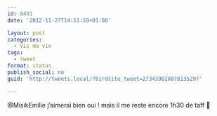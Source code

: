 ```yaml
---
id: 8491
date: '2012-11-27T14:51:59+01:00'

layout: post
categories:
  - Vis ma vie
tags:
  - tweet
format: status
publish_social: no
guid: 'http://tweets.local/?birdsite_tweet=273439028878135297'

---
```


@MisikEmilie j’aimerai bien oui ! mais il me reste encore 1h30 de taff 🙁